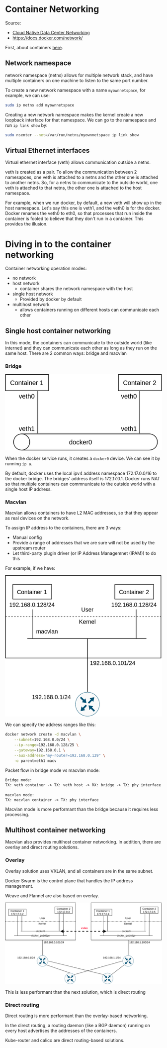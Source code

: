 # Container Networking

Source:

- [Cloud Native Data Center Networking](https://cumulusnetworks.com/lp/cloud-native-data-center-networking/)
- https://docs.docker.com/network/

First, about containers [here](../os/docker_for_dummies.md).

## Network namespace

network namespace (netns) allows for multiple network stack, and have multiple containers on one machine to listen to the same port number.

To create a new network namespace with a name `myownnetspace`, for example, we can use:

```bash
sudo ip netns add myownnetspace
```

Creating a new network namespace makes the kernel create a new loopback interface for that namespace. We can go to the namespace and run `ip link show` by:

```bash
sudo nsenter --net=/var/run/netns/myownnetspace ip link show
```

## Virtual Ethernet interfaces

Virtual ethernet interface (veth) allows communication outside a netns.

veth is created as a pair. To allow the communication between 2 namesapces, one veth is attached to a netns and the other one is attached to another netns. So, for a netns to communicate to the outside world, one veth is attached to that netns, the other one is attached to the host namespace.

For example, when we run docker, by default, a new veth will show up in the host namespace. Let's say this one is veth1, and the veth0 is for the docker. Docker renames the veth0 to eth0, so that processes that run inside the container is fooled to believe that they don't run in a container. This provides the illusion.

# Diving in to the container networking

Container networking operation modes:

- no network
- host network
  - container shares the network namespace with the host
- single host network
  - Provided by docker by default
- multihost network
  - allows containers running on different hosts can communicate each other

## Single host container networking

In this mode, the containers can communicate to the outside world (like internet) and they can communicate each other as long as they run on the same host. There are 2 common ways: bridge and macvlan

### Bridge

![docker bridge](../images/docker_bridge.png)

When the docker service runs, it creates a `docker0` device. We can see it by running `ip a`.

By default, docker uses the local ipv4 address namespace 172.17.0.0/16 to the docker bridge. The bridges' address itself is 172.17.0.1. Docker runs NAT so that multiple containers can commnunicate to the outside world with a single host IP address.

### Macvlan

Macvlan allows containers to have L2 MAC addresses, so that they appear as real devices on the network.

To assign IP address to the containers, there are 3 ways:

- Manual config
- Provide a range of addresses that we are sure will not be used by the upstream router
- Let third-party plugin driver (or IP Address Managemnet (IPAM)) to do this

For example, if we have:

![macvlan](../images/mcvlan.png)

We can specify the address ranges like this:

```bash
docker network create -d macvlan \
    --subnet=192.168.0.0/24 \
    --ip-range=192.168.0.128/25 \
    --gateway=192.168.0.1 \
    --aux-address="my-router=192.168.0.129" \
    -o parent=eth1 macv
```

Packet flow in bridge mode vs macvlan mode:

```
Bridge mode:
TX: veth container -> TX: veth host -> RX: bridge -> TX: phy interface

macvlan mode:
TX: macvlan container -> TX: phy interface
```

Macvlan mode is more performant than the bridge because it requires less processing.

## Multihost container networking

Macvlan also provides multihost container networking. In addition, there are overlay and direct routing solutions.

### Overlay

Overlay solution uses VXLAN, and all containers are in the same subnet.

Docker Swarm is the control plane that handles the IP address management.

Weave and Flannel are also based on overlay.

![overlay container](../images/overlay_net_containers.png)

This is less performant than the next solution, which is direct routing

### Direct routing

Direct routing is more performant than the overlay-based networking.

In the direct routing, a routing daemon (like a BGP daemon) running on every host advertises the addresses of the containers.

Kube-router and calico are direct routing-based solutions.

